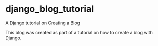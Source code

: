 # django_blog_tutorial
A Django tutorial on Creating a Blog

This blog was created as part of a tutorial on how to create a blog with Django.
